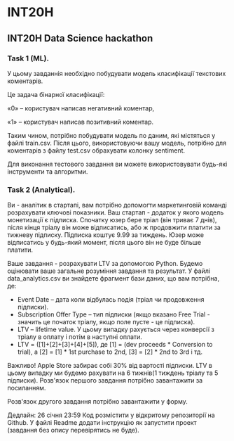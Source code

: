 # INT20H
## INT20H Data Science hackathon

### Task 1 (ML). 
У цьому завданнія необхідно побудувати модель класифікації текстових коментарів. 

Це задача бінарної класифікації:

«0» – користувач написав негативний коментар, 

«1» – користувач написав позитивний коментар.

Таким чином, потрібно побудувати модель по даним, які містяться у файлі train.csv. Після цього, використовуючи вашу модель, потрібно для коментарів з файлу test.csv обрахувати колонку sentiment.

Для виконання тестового завдання ви можете використовувати будь-які інструменти та алгоритми.



### Task 2 (Analytical). 
Ви - аналітик в стартапі, вам потрібно допомогти маркетинговій команді розрахувати ключові показники. Ваш стартап - додаток у якого модель монетизації є підписка. Спочатку юзер бере тріал (він триває 7 днів), після кінця тріалу він може відписатись, або ж продовжити платити за тижневу підписку. Підписка коштує 9.99 за тиждень. Юзер може відписатись у будь-який момент, після цього він не буде більше платити.

Ваше завдання - розрахувати LTV за допомогою Python. Будемо оцінювати ваше загальне розуміння завдання та результат. У файлі data_analytics.csv ви знайдете фрагмент бази даних, що вам потрібна, де:

- Event Date – дата коли відбулась подія (тріал чи продовження підписки).
- Subscription Offer Type – тип підписки (якщо вказано Free Trial - значить це початок тріалу, якщо поле пусте - це підписка).
- LTV – lifetime value. У цьому випадку рахується через конверсії з тріалу в оплату і потім в наступні оплати. 
- LTV = ([1]+[2]+[3]+[4]+[5]), де [1] = (dev proceeds * Conversion to trial), а [2] = [1] * 1st
purchase to 2nd, [3] = [2] * 2nd to 3rd і тд.

Важливо! Apple Store забирає собі 30% від вартості підписки. LTV в цьому випадку ми будемо рахувати на 6 тижнів(1 тиждень тріалу та 5 підписки). Розв'язок першого завдання потрібно завантажити за посиланням.

Розв'язок другого завдання потрібно завантажити у форму.

Дедлайн: 26 січня 23:59
Код розмістити у відкритому репозиторії на Github. У файлі Readme додати інструкцію як запустити проект (завдання без опису перевірятись не буде).
